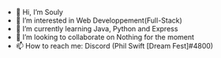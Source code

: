 - 👋 Hi, I’m Souly
- 👀 I’m interested in Web Developpement(Full-Stack)
- 🌱 I’m currently learning Java, Python and Express
- 💞️ I’m looking to collaborate on Nothing for the moment
- 📫 How to reach me: Discord (Phil Swift [Dream Fest]#4800)

<!---
Souly2911/Souly2911 is a ✨ special ✨ repository because its `README.md` (this file) appears on your GitHub profile.
You can click the Preview link to take a look at your changes.
--->
